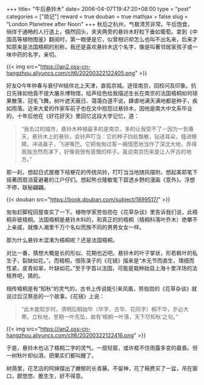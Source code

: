 +++
title= "午后悬铃木"
date= 2006-04-07T19:47:20+08:00
type = "post"
categories = ["琐记"]
reward = true
douban = true
mathjax = false
slug = "London Planetree after Noon"
+++
秋后之杭州，气极清芳非常。午后饱食，徜徉于通畅的人行道上，倏然回头，夹夹两旁的悬铃木籽粒下垂如葡萄。拿到《中国高等植物图鉴》翻阅时，第一眼便是它，似曾相识却怎么也叫不出名来，后来才知原来是法国梧桐的别称，我还是喜欢悬铃木这个名字，像是叫著邻居家孩子或一味中药的名字，亲切。

{{< img src="https://ian2.oss-cn-hangzhou.aliyuncs.com/clt6/20200322122405.png" >}}

<!--more-->

好友Q今年仲春与衰仔W结伴北上天津，直捣京城。途径南京，回校问及印象。抗日先锋如他竟不提大屠杀博物馆，绘声绘色给我描述生长在南京的法国梧桐如何球果散落，冠毛飞舞。树叶遮天蔽日、蔼蔼白道不说，肆虐地满天满地都是种子，疾如雨落。近来大爱的作家车前子也在文中抱怨过悬铃木，因他是南大中文系毕业的，十年后他在《好花好天》里回忆这段大学记忆，道：

>“我去过的城市，悬铃木种植最多的是南京。多的让我受不了－因为一到春天，悬铃木上的悬铃，会铃声叮当：它的种子四处飘散，钻进耳朵，撞进眼睛，冲进鼻子，飞进嘴巴。它把匆匆过客一厢情愿地当作了深沈大地，弄得我独沧然而涕下，好像我很有感慨的样子。虽说南京历来是让人怀古的地方。”

那一刹，想起日式屋檐下桔梗花的传统风铃，叮叮当当地随风摆附。想起美耶笔下摇著团扇消夏避暑的江户仔们。想起熊仓隆敏笔下碧透乡野的漫画《意外》。浮想不停，联秘翩翩。

{{< douban src="https://book.douban.com/subject/1899517/" >}}

匆匆赶脚程回屋查实了一下。植物学家劳伯勋在《花草杂谈》里告诉我们说，此梧桐非彼梧桐。法国梧桐是悬铃木科的，和真正的的梧桐（梧桐科落叶乔木）绝攀不上亲戚，就像人潮里千万个名似而族不同的男男女女一样。

那为什么悬铃木混淆为梧桐呢？还是法国梧桐。

对比一番，猜想大概是长的形似、花期也近吧。悬铃木的叶子掌状，形若枫叶的私生子，裂缺如花。”。而梧桐，借陈淏子的《花镜》描来是“木无节而直生，理细而性紧。皮青如翠，叶缺如花。”至于字首以法国，可能是栽种始自上海十里洋场的法租界吧，猜的。

相传梧桐是有“知秋”的灵气的，古书上传说能引来凤凰，劳伯勋的《花草杂谈》就说过后汉蔡邕的一个故事。《花镜》上说：

>“此木能知岁时，清明后桐始毕（毕字，古华、花同字）桐不华，岁必大寒。立秋地，至期一叶先坠，故有‘梧桐一叶落，天下尽知秋’之句。”

{{< img src="https://ian2.oss-cn-hangzhou.aliyuncs.com/clt6/20200322122416.png" >}}

于是，悬铃木也沾了梧桐二字的灵气。一扇轻窗，或许框不住雨露多变的晨昏。但一树秋叶却似酒，把果实们都叫醒了。

树荫里，花艺店的阿婶摆出了嫩郁的长青藤。不留神，花了稿费买了一盆，吊在窗口，颤悠悠、脆生生，好不得意。